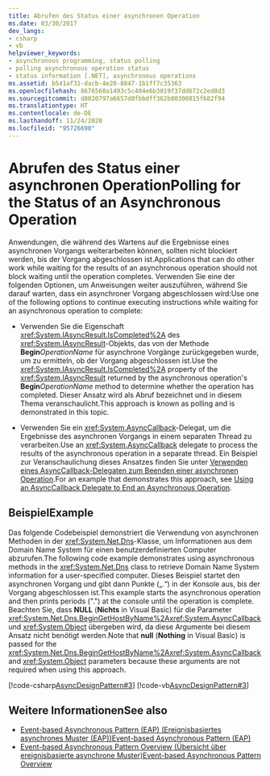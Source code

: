 ```yaml
---
title: Abrufen des Status einer asynchronen Operation
ms.date: 03/30/2017
dev_langs:
- csharp
- vb
helpviewer_keywords:
- asynchronous programming, status polling
- polling asynchronous operation status
- status information [.NET], asynchronous operations
ms.assetid: b541af31-dacb-4e20-8847-1b1ff7c35363
ms.openlocfilehash: 8676568a1493c5c404e6b3019f37dd672c2ed8d3
ms.sourcegitcommit: d8020797a6657d0fbbdff362b80300815f682f94
ms.translationtype: HT
ms.contentlocale: de-DE
ms.lasthandoff: 11/24/2020
ms.locfileid: "95726690"
---
```

# <a name="polling-for-the-status-of-an-asynchronous-operation"></a><span data-ttu-id="a5a36-102">Abrufen des Status einer asynchronen Operation</span><span class="sxs-lookup"><span data-stu-id="a5a36-102">Polling for the Status of an Asynchronous Operation</span></span>

<span data-ttu-id="a5a36-103">Anwendungen, die während des Wartens auf die Ergebnisse eines asynchronen Vorgangs weiterarbeiten können, sollten nicht blockiert werden, bis der Vorgang abgeschlossen ist.</span><span class="sxs-lookup"><span data-stu-id="a5a36-103">Applications that can do other work while waiting for the results of an asynchronous operation should not block waiting until the operation completes.</span></span> <span data-ttu-id="a5a36-104">Verwenden Sie eine der folgenden Optionen, um Anweisungen weiter auszuführen, während Sie darauf warten, dass ein asynchroner Vorgang abgeschlossen wird:</span><span class="sxs-lookup"><span data-stu-id="a5a36-104">Use one of the following options to continue executing instructions while waiting for an asynchronous operation to complete:</span></span>  
  
- <span data-ttu-id="a5a36-105">Verwenden Sie die Eigenschaft <xref:System.IAsyncResult.IsCompleted%2A> des <xref:System.IAsyncResult>-Objekts, das von der Methode **Begin**_OperationName_ für asynchrone Vorgänge zurückgegeben wurde, um zu ermitteln, ob der Vorgang abgeschlossen ist.</span><span class="sxs-lookup"><span data-stu-id="a5a36-105">Use the <xref:System.IAsyncResult.IsCompleted%2A> property of the <xref:System.IAsyncResult> returned by the asynchronous operation's **Begin**_OperationName_ method to determine whether the operation has completed.</span></span> <span data-ttu-id="a5a36-106">Dieser Ansatz wird als Abruf bezeichnet und in diesem Thema veranschaulicht.</span><span class="sxs-lookup"><span data-stu-id="a5a36-106">This approach is known as polling and is demonstrated in this topic.</span></span>  
  
- <span data-ttu-id="a5a36-107">Verwenden Sie ein <xref:System.AsyncCallback>-Delegat, um die Ergebnisse des asynchronen Vorgangs in einem separaten Thread zu verarbeiten.</span><span class="sxs-lookup"><span data-stu-id="a5a36-107">Use an <xref:System.AsyncCallback> delegate to process the results of the asynchronous operation in a separate thread.</span></span> <span data-ttu-id="a5a36-108">Ein Beispiel zur Veranschaulichung dieses Ansatzes finden Sie unter [Verwenden eines AsyncCallback-Delegaten zum Beenden einer asynchronen Operation](using-an-asynccallback-delegate-to-end-an-asynchronous-operation.md).</span><span class="sxs-lookup"><span data-stu-id="a5a36-108">For an example that demonstrates this approach, see [Using an AsyncCallback Delegate to End an Asynchronous Operation](using-an-asynccallback-delegate-to-end-an-asynchronous-operation.md).</span></span>  
  
## <a name="example"></a><span data-ttu-id="a5a36-109">Beispiel</span><span class="sxs-lookup"><span data-stu-id="a5a36-109">Example</span></span>  

 <span data-ttu-id="a5a36-110">Das folgende Codebeispiel demonstriert die Verwendung von asynchronen Methoden in der <xref:System.Net.Dns>-Klasse, um Informationen aus dem Domain Name System für einen benutzerdefinierten Computer abzurufen.</span><span class="sxs-lookup"><span data-stu-id="a5a36-110">The following code example demonstrates using asynchronous methods in the <xref:System.Net.Dns> class to retrieve Domain Name System information for a user-specified computer.</span></span> <span data-ttu-id="a5a36-111">Dieses Beispiel startet den asynchronen Vorgang und gibt dann Punkte („.“) in der Konsole aus, bis der Vorgang abgeschlossen ist.</span><span class="sxs-lookup"><span data-stu-id="a5a36-111">This example starts the asynchronous operation and then prints periods (".") at the console until the operation is complete.</span></span> <span data-ttu-id="a5a36-112">Beachten Sie, dass **NULL** (**Nichts** in Visual Basic) für die Parameter <xref:System.Net.Dns.BeginGetHostByName%2A><xref:System.AsyncCallback> und <xref:System.Object> übergeben wird, da diese Argumente bei diesem Ansatz nicht benötigt werden.</span><span class="sxs-lookup"><span data-stu-id="a5a36-112">Note that **null** (**Nothing** in Visual Basic) is passed for the <xref:System.Net.Dns.BeginGetHostByName%2A><xref:System.AsyncCallback> and <xref:System.Object> parameters because these arguments are not required when using this approach.</span></span>  
  
 [!code-csharp[AsyncDesignPattern#3](../../../samples/snippets/csharp/VS_Snippets_CLR/AsyncDesignPattern/CS/Async_Poll.cs#3)]
 [!code-vb[AsyncDesignPattern#3](../../../samples/snippets/visualbasic/VS_Snippets_CLR/AsyncDesignPattern/VB/Async_Poll.vb#3)]  
  
## <a name="see-also"></a><span data-ttu-id="a5a36-113">Weitere Informationen</span><span class="sxs-lookup"><span data-stu-id="a5a36-113">See also</span></span>

- [<span data-ttu-id="a5a36-114">Event-based Asynchronous Pattern (EAP) (Ereignisbasiertes asynchrones Muster (EAP))</span><span class="sxs-lookup"><span data-stu-id="a5a36-114">Event-based Asynchronous Pattern (EAP)</span></span>](event-based-asynchronous-pattern-eap.md)
- [<span data-ttu-id="a5a36-115">Event-based Asynchronous Pattern Overview (Übersicht über ereignisbasierte asynchrone Muster)</span><span class="sxs-lookup"><span data-stu-id="a5a36-115">Event-based Asynchronous Pattern Overview</span></span>](event-based-asynchronous-pattern-overview.md)
